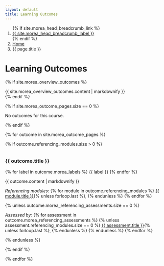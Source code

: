 ```yaml
---
layout: default
title: Learning Outcomes
---
```


<div class="breadcrumb-bar">
  <div class="container">
    <ol class="breadcrumb">
        {% if site.morea_head_breadcrumb_link %}
          <li><a href="{{ site.morea_head_breadcrumb_link }}">{{ site.morea_head_breadcrumb_label }}</a></li>
          {% endif %}
      <li><a href="{{ site.baseurl }}/">Home</a></li>
      <li class="active">{{ page.title }}</li>
    </ol>
  </div>
</div>

<div class="container">
  <h1>Learning Outcomes</h1>
</div>

{% if site.morea_overview_outcomes %}
<div class="container">
  {{ site.morea_overview_outcomes.content | markdownify }}
</div>
{% endif %}

{% if site.morea_outcome_pages.size == 0 %}
<div class="container">
  <p>No outcomes for this course.</p>
</div>
{% endif %}


{% for outcome in site.morea_outcome_pages %}

{% if outcome.referencing_modules.size > 0 %}

<div class="anchor" id="{{outcome.morea_id}}"></div>
<div class="{% cycle 'section-background-1', 'section-background-2' %}">
  <div class="container">
    <a style="padding-top: 50px; margin-top: -50px; display: table-caption;" name="{{ outcome.morea_title }}"></a><h3>{{ outcome.title }}</h3>
    <p>
      {% for label in outcome.morea_labels %}
         <span class="badge">{{ label }}</span>
      {% endfor %}
    </p>
    {{ outcome.content | markdownify }}
    <p>
    <em>Referencing modules:</em>
    {% for module in outcome.referencing_modules %}
      <a href="../modules/{{ module.morea_id }}">{{ module.title }}</a>{% unless forloop.last %}, {% endunless %}
    {% endfor %}
    </p>
    {% unless outcome.morea_referencing_assessments.size == 0 %}
       <p>
        <em>Assessed by:</em>
        {% for assessment in outcome.morea_referencing_assessments %}
          {% unless assessment.referencing_modules.size == 0 %}
            <a href="../assessments/#{{ assessment.morea_id }}">{{ assessment.title }}</a>{% unless forloop.last %}, {% endunless %}
          {% endunless %}
        {% endfor %}
        </p>
    {% endunless %}

  </div>
</div>

{% endif %}

{% endfor %}
